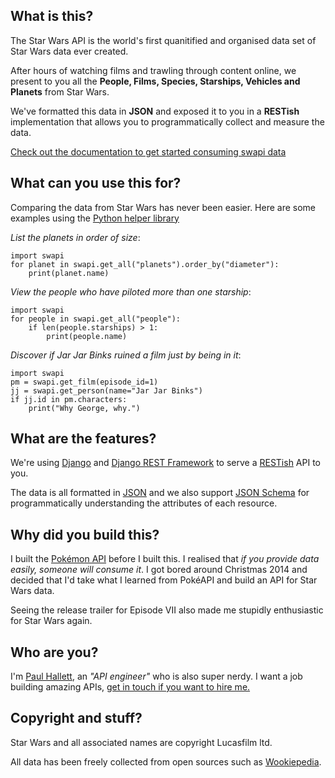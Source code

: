 ## What is this?

The Star Wars API is the world's first quanitified and organised data set of Star Wars data ever created.

After hours of watching films and trawling through content online, we present to you all the **People, Films, Species, Starships, Vehicles and Planets** from Star Wars.

We've formatted this data in **JSON** and exposed it to you in a **RESTish** implementation that allows you to programmatically collect and measure the data.

[Check out the documentation to get started consuming swapi data](/documentation)

## What can you use this for?

Comparing the data from Star Wars has never been easier. Here are some examples using the [Python helper library](/documentation#python)

*List the planets in order of size*:


    import swapi
    for planet in swapi.get_all("planets").order_by("diameter"):
        print(planet.name)


*View the people who have piloted more than one starship*:

    import swapi
    for people in swapi.get_all("people"):
        if len(people.starships) > 1:
            print(people.name)

*Discover if Jar Jar Binks ruined a film just by being in it*:

    import swapi
    pm = swapi.get_film(episode_id=1)
    jj = swapi.get_person(name="Jar Jar Binks")
    if jj.id in pm.characters:
        print("Why George, why.")


## What are the features?

We're using [Django](https://djangoproject.com) and [Django REST Framework](https://django-rest-framework.org) to serve a [RESTish](https://en.wikipedia.org/wiki/REST) API to you.

The data is all formatted in [JSON](http://json.org) and we also support [JSON Schema](http://jsonschema.net) for programmatically understanding the attributes of each resource.

## Why did you build this?

I built the [Pokémon API](http://pokeapi.co) before I built this. I realised that *if you provide data easily, someone will consume it*. I got bored around Christmas 2014 and decided that I'd take what I learned from PokéAPI and build an API for Star Wars data.

Seeing the release trailer for Episode VII also made me stupidly enthusiastic for Star Wars again.

## Who are you?

I'm [Paul Hallett](http://phalt.co), an *"API engineer"* who is also super nerdy. I want a job building amazing APIs, [get in touch if you want to hire me.](mailto:paulandrewhallett@gmail.com)

## Copyright and stuff?

Star Wars and all associated names are copyright Lucasfilm ltd.

All data has been freely collected from open sources such as [Wookiepedia](https://starwars.wikia.com).
